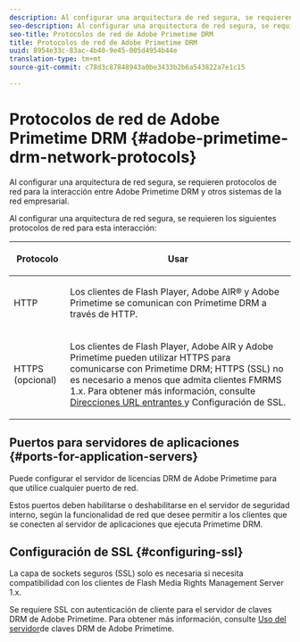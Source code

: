 ```yaml
---
description: Al configurar una arquitectura de red segura, se requieren protocolos de red para la interacción entre Adobe Primetime DRM y otros sistemas de la red empresarial.
seo-description: Al configurar una arquitectura de red segura, se requieren protocolos de red para la interacción entre Adobe Primetime DRM y otros sistemas de la red empresarial.
seo-title: Protocolos de red de Adobe Primetime DRM
title: Protocolos de red de Adobe Primetime DRM
uuid: 8954e33c-83ac-4b40-9e45-005d4954b44e
translation-type: tm+mt
source-git-commit: c78d3c87848943a0be3433b2b6a543822a7e1c15

---
```



# Protocolos de red de Adobe Primetime DRM {#adobe-primetime-drm-network-protocols}

Al configurar una arquitectura de red segura, se requieren protocolos de red para la interacción entre Adobe Primetime DRM y otros sistemas de la red empresarial.

Al configurar una arquitectura de red segura, se requieren los siguientes protocolos de red para esta interacción:

<table frame="all" colsep="1" rowsep="1" class="+ topic/table adobe-d/table " id="table_itc_33z_n4"> 
 <thead class="- topic/thead "> 
  <tr rowsep="1" class="- topic/row "> 
   <th colname="1" class="- topic/entry entry"> <p class="- topic/p ">Protocolo </p> </th> 
   <th colname="2" class="- topic/entry entry"> <p class="- topic/p ">Usar </p> </th> 
  </tr> 
 </thead>
 <tbody class="- topic/tbody "> 
  <tr rowsep="1" class="- topic/row "> 
   <td colname="1" class="- topic/entry "> <p class="- topic/p ">HTTP </p> </td> 
   <td colname="2" class="- topic/entry "> <p class="- topic/p ">Los clientes de Flash Player, Adobe AIR® y Adobe Primetime se comunican con Primetime DRM a través de HTTP. </p> </td> 
  </tr> 
  <tr rowsep="0" class="- topic/row "> 
   <td colname="1" class="- topic/entry "> <p class="- topic/p ">HTTPS (opcional) </p> </td> 
   <td colname="2" class="- topic/entry "> <p class="- topic/p ">Los clientes de Flash Player, Adobe AIR y Adobe Primetime pueden utilizar HTTPS para comunicarse con Primetime DRM; HTTPS (SSL) no es necesario a menos que admita clientes FMRMS 1.x. Para obtener más información, consulte <a href="../../secure-deployment-guidelines/overview/network-topology-firewall-rules.md" format="dita" scope="local"> Direcciones URL entrantes </a> y Configuración de SSL. </p> </td> 
  </tr> 
 </tbody> 
</table>

## Puertos para servidores de aplicaciones {#ports-for-application-servers}

Puede configurar el servidor de licencias DRM de Adobe Primetime para que utilice cualquier puerto de red.

Estos puertos deben habilitarse o deshabilitarse en el servidor de seguridad interno, según la funcionalidad de red que desee permitir a los clientes que se conecten al servidor de aplicaciones que ejecuta Primetime DRM.

## Configuración de SSL {#configuring-ssl}

La capa de sockets seguros (SSL) solo es necesaria si necesita compatibilidad con los clientes de Flash Media Rights Management Server 1.x.

Se requiere SSL con autenticación de cliente para el servidor de claves DRM de Adobe Primetime. Para obtener más información, consulte [Uso del servidor](../../using-the-drm-key-server/requirements.md)de claves DRM de Adobe Primetime.